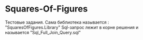 # Squares-Of-Figures
Тестовые задания.
Сама библиотека называется : "SquaresOfFigures.Library"
Sql-запрос лежит в корне решения и называется "Sql_Full_Join_Query.sql"
